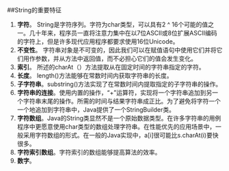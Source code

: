 ##String的重要特征
1. **字符**。 String是字符序列。字符为char类型，可以具有2 ^ 16个可能的值之一。几十年来，程序员一直将注意力集中在以7位ASCII或8位扩展ASCII编码的字符上，但是许多现代应用程序都要求使用16位Unicode。
2. **不变性**。 字符串对象是不可变的，因此我们可以在赋值语句中使用它们并将它们用作参数，并从方法中返回值，而不必担心它们的值会发生变化。
3. **索引**。 所述的charAt（）方法提取从在固定时间的字符串指定的字符。
4. **长度**。 length()方法能够在常数时间内获取字符串的长度。
5. **子字符串**。substring()方法实现了在常数时间内提取指定的子字符串的操作。
6. **字符串的连接**。使用内置的操作，“+”运算符，实现将一个字符串追加到另一个字符串末尾的操作。所需的时间与结果字符串成正比。为了避免将字符一个一个地追加到字符串中，Java提供了一个StringBuilder类。
7. **字符数组**。Java的String类显然不是一个原始数据类型。在许多字符串的用例程序中更愿意使用char类型的数组处理字符串。在性能优先的应用场景中，一般采用字符数组的形式。在一般的Java实现中，a[i]很可能比s.charAt(i)要快很多。
8. **字符索引数组**。字符索引的数组能够提高算法的效率。
9. **数字**。